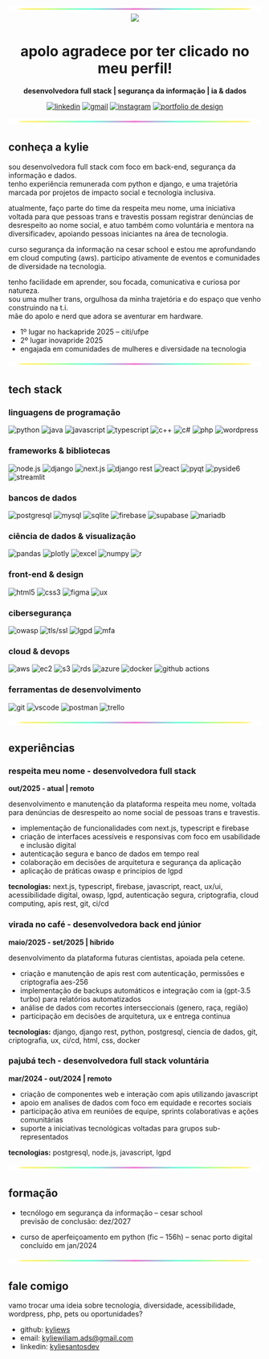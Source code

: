 <div align="center">

<img src="https://github.com/kyliews/kyliews/blob/main/src/div.png?raw=true" width="100%" height="11px" />

<div align="center">
  <img src="https://github.com/kyliews/kyliews/blob/main/src/apolo2.gif?raw=true" width="200px" /><br/>
  <h1>apolo agradece por ter clicado no meu perfil!</h1>
</div>

**desenvolvedora full stack | segurança da informação | ia & dados**

[![linkedin](https://img.shields.io/badge/LinkedIn-0077B5?style=for-the-badge&logo=linkedin&logoColor=white)](https://www.linkedin.com/in/kyliesantosdev/)
[![gmail](https://img.shields.io/badge/Gmail-D14836?style=for-the-badge&logo=gmail&logoColor=white)](mailto:kyliewilliam.ads@gmail.com)
[![instagram](https://img.shields.io/badge/Instagram-E4405F?style=for-the-badge&logo=instagram&logoColor=white)](https://instagram.com/kyliecyan_)
[![portfolio de design](https://img.shields.io/badge/Portfolio_de_Design-FF713E?style=for-the-badge&logo=adobe-creative-cloud&logoColor=white)](https://robowatzapp.my.canva.site/kylie-portfolio)

<img src="https://github.com/kyliews/kyliews/blob/main/src/div.png?raw=true" width="100%" height="11px" />
</div>

## conheça a kylie

sou desenvolvedora full stack com foco em back-end, segurança da informação e dados.  
tenho experiência remunerada com python e django, e uma trajetória marcada por projetos de impacto social e tecnologia inclusiva.  

atualmente, faço parte do time da respeita meu nome, uma iniciativa voltada para que pessoas trans e travestis possam registrar denúncias de desrespeito ao nome social, e atuo também como voluntária e mentora na diversificadev, apoiando pessoas iniciantes na área de tecnologia.  

curso segurança da informação na cesar school e estou me aprofundando em cloud computing (aws). participo ativamente de eventos e comunidades de diversidade na tecnologia.  

tenho facilidade em aprender, sou focada, comunicativa e curiosa por natureza.  
sou uma mulher trans, orgulhosa da minha trajetória e do espaço que venho construindo na t.i.  
mãe do apolo e nerd que adora se aventurar em hardware.  

- 1º lugar no hackapride 2025 – citi/ufpe  
- 2º lugar inovapride 2025  
- engajada em comunidades de mulheres e diversidade na tecnologia  

<img src="https://github.com/kyliews/kyliews/blob/main/src/div.png?raw=true" width="100%" height="11px" />

## tech stack

### linguagens de programação
![python](https://img.shields.io/badge/Python-3776AB?style=for-the-badge&logo=python&logoColor=white)
![java](https://img.shields.io/badge/Java-ED8B00?style=for-the-badge&logo=openjdk&logoColor=white)
![javascript](https://img.shields.io/badge/JavaScript-F7DF1E?style=for-the-badge&logo=javascript&logoColor=black)
![typescript](https://img.shields.io/badge/TypeScript-3178C6?style=for-the-badge&logo=typescript&logoColor=white)
![c++](https://img.shields.io/badge/C++-00599C?style=for-the-badge&logo=c%2B%2B&logoColor=white)
![c#](https://img.shields.io/badge/C%23-239120?style=for-the-badge&logo=c-sharp&logoColor=white)
![php](https://img.shields.io/badge/PHP-777BB4?style=for-the-badge&logo=php&logoColor=white)
![wordpress](https://img.shields.io/badge/WordPress-21759B?style=for-the-badge&logo=wordpress&logoColor=white)

### frameworks & bibliotecas
![node.js](https://img.shields.io/badge/Node.js-43853D?style=for-the-badge&logo=node.js&logoColor=white)
![django](https://img.shields.io/badge/Django-092E20?style=for-the-badge&logo=django&logoColor=white)
![next.js](https://img.shields.io/badge/Next.js-000000?style=for-the-badge&logo=next.js&logoColor=white)
![django rest](https://img.shields.io/badge/Django_REST-ff1709?style=for-the-badge&logo=django&logoColor=white)
![react](https://img.shields.io/badge/React-20232A?style=for-the-badge&logo=react&logoColor=61DAFB)
![pyqt](https://img.shields.io/badge/PyQt-41CD52?style=for-the-badge&logo=qt&logoColor=white)
![pyside6](https://img.shields.io/badge/PySide6-3776AB?style=for-the-badge&logo=python&logoColor=white)
![streamlit](https://img.shields.io/badge/Streamlit-FF4B4B?style=for-the-badge&logo=streamlit&logoColor=white)

### bancos de dados
![postgresql](https://img.shields.io/badge/PostgreSQL-4169E1?style=for-the-badge&logo=postgresql&logoColor=white)
![mysql](https://img.shields.io/badge/MySQL-4479A1?style=for-the-badge&logo=mysql&logoColor=white)
![sqlite](https://img.shields.io/badge/SQLite-003B57?style=for-the-badge&logo=sqlite&logoColor=white)
![firebase](https://img.shields.io/badge/Firebase-FFCA28?style=for-the-badge&logo=firebase&logoColor=black)
![supabase](https://img.shields.io/badge/Supabase-3ECF8E?style=for-the-badge&logo=supabase&logoColor=white)
![mariadb](https://img.shields.io/badge/MariaDB-003545?style=for-the-badge&logo=mariadb&logoColor=white)

### ciência de dados & visualização
![pandas](https://img.shields.io/badge/Pandas-150458?style=for-the-badge&logo=pandas&logoColor=white)
![plotly](https://img.shields.io/badge/Plotly-3F4F75?style=for-the-badge&logo=plotly&logoColor=white)
![excel](https://img.shields.io/badge/Excel-217346?style=for-the-badge&logo=microsoft-excel&logoColor=white)
![numpy](https://img.shields.io/badge/NumPy-013243?style=for-the-badge&logo=numpy&logoColor=white)
![r](https://img.shields.io/badge/R-276DC3?style=for-the-badge&logo=r&logoColor=white)

### front-end & design
![html5](https://img.shields.io/badge/HTML5-E34F26?style=for-the-badge&logo=html5&logoColor=white)
![css3](https://img.shields.io/badge/CSS3-1572B6?style=for-the-badge&logo=css3&logoColor=white)
![figma](https://img.shields.io/badge/Figma-F24E1E?style=for-the-badge&logo=figma&logoColor=white)
![ux](https://img.shields.io/badge/UX-FF6F61?style=for-the-badge&logo=adobe-xd&logoColor=white)

### cibersegurança
![owasp](https://img.shields.io/badge/OWASP-000000?style=for-the-badge&logo=owasp&logoColor=white)
![tls/ssl](https://img.shields.io/badge/TLS/SSL-3DDC84?style=for-the-badge&logo=lets-encrypt&logoColor=white)
![lgpd](https://img.shields.io/badge/LGPD-008000?style=for-the-badge&logo=law&logoColor=white)
![mfa](https://img.shields.io/badge/MFA-FF6C37?style=for-the-badge&logo=authenticator&logoColor=white)

### cloud & devops
![aws](https://img.shields.io/badge/AWS-232F3E?style=for-the-badge&logo=amazon-aws&logoColor=white)
![ec2](https://img.shields.io/badge/EC2-FF9900?style=for-the-badge&logo=amazon-ec2&logoColor=white)
![s3](https://img.shields.io/badge/S3-569A31?style=for-the-badge&logo=amazon-s3&logoColor=white)
![rds](https://img.shields.io/badge/RDS-527FFF?style=for-the-badge&logo=amazon-rds&logoColor=white)
![azure](https://img.shields.io/badge/Azure-0078D4?style=for-the-badge&logo=microsoft-azure&logoColor=white)
![docker](https://img.shields.io/badge/Docker-2496ED?style=for-the-badge&logo=docker&logoColor=white)
![github actions](https://img.shields.io/badge/GitHub_Actions-2088FF?style=for-the-badge&logo=github-actions&logoColor=white)

### ferramentas de desenvolvimento
![git](https://img.shields.io/badge/Git-F05032?style=for-the-badge&logo=git&logoColor=white)
![vscode](https://img.shields.io/badge/VSCode-007ACC?style=for-the-badge&logo=visual-studio-code&logoColor=white)
![postman](https://img.shields.io/badge/Postman-FF6C37?style=for-the-badge&logo=postman&logoColor=white)
![trello](https://img.shields.io/badge/Trello-0052CC?style=for-the-badge&logo=trello&logoColor=white)

<img src="https://github.com/kyliews/kyliews/blob/main/src/div.png?raw=true" width="100%" height="11px" />

## experiências

### respeita meu nome - desenvolvedora full stack
**out/2025 - atual | remoto**

desenvolvimento e manutenção da plataforma respeita meu nome, voltada para denúncias de desrespeito ao nome social de pessoas trans e travestis.

- implementação de funcionalidades com next.js, typescript e firebase
- criação de interfaces acessíveis e responsivas com foco em usabilidade e inclusão digital
- autenticação segura e banco de dados em tempo real
- colaboração em decisões de arquitetura e segurança da aplicação
- aplicação de práticas owasp e principios de lgpd

**tecnologias:** next.js, typescript, firebase, javascript, react, ux/ui, acessibilidade digital, owasp, lgpd, autenticação segura, criptografia, cloud computing, apis rest, git, ci/cd

### virada no café - desenvolvedora back end júnior
**maio/2025 - set/2025 | hibrido**

desenvolvimento da plataforma futuras cientistas, apoiada pela cetene.

- criação e manutenção de apis rest com autenticação, permissões e criptografia aes-256
- implementação de backups automáticos e integração com ia (gpt-3.5 turbo) para relatórios automatizados
- análise de dados com recortes interseccionais (genero, raça, região)
- participação em decisões de arquitetura, ux e entrega continua

**tecnologias:** django, django rest, python, postgresql, ciencia de dados, git, criptografia, ux, ci/cd, html, css, docker

### pajubá tech - desenvolvedora full stack voluntária
**mar/2024 - out/2024 | remoto**

- criação de componentes web e interação com apis utilizando javascript
- apoio em analises de dados com foco em equidade e recortes sociais
- participação ativa em reuniões de equipe, sprints colaborativas e ações comunitárias
- suporte a iniciativas tecnológicas voltadas para grupos sub-representados

**tecnologias:** postgresql, node.js, javascript, lgpd

<img src="https://github.com/kyliews/kyliews/blob/main/src/div.png?raw=true" width="100%" height="11px" />

## formação  

- tecnólogo em segurança da informação – cesar school  
  previsão de conclusão: dez/2027  

- curso de aperfeiçoamento em python (fic – 156h) – senac porto digital  
  concluído em jan/2024

<img src="https://github.com/kyliews/kyliews/blob/main/src/div.png?raw=true" width="100%" height="11px" />

## fale comigo

vamo trocar uma ideia sobre tecnologia, diversidade, acessibilidade, wordpress, php, pets ou oportunidades?

- github: [kyliews](https://github.com/kyliews)  
- email: kyliewiliam.ads@gmail.com  
- linkedin: [kyliesantosdev](https://www.linkedin.com/in/kyliesantosdev/)
